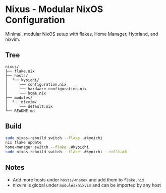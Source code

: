 # Nixus - Modular NixOS Configuration

Minimal, modular NixOS setup with flakes, Home Manager, Hyprland, and nixvim.

## Tree
```
nixus/
├── flake.nix
├── hosts/
│  └── kyoichi/
│     ├── configuration.nix
│     ├── hardware-configuration.nix
│     └── home.nix
├── modules/
│  └── nixvim/
│     └── default.nix
└── README.md
```

## Build
```bash
sudo nixos-rebuild switch --flake .#kyoichi
nix flake update
home-manager switch --flake .#kyoichi
sudo nixos-rebuild switch --flake .#kyoichi --rollback
```

## Notes
- Add more hosts under `hosts/<name>` and add them to `flake.nix`
- nixvim is global under `modules/nixvim` and can be imported by any host
